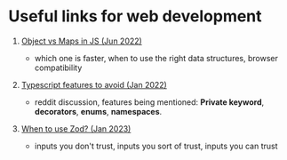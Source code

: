 # Useful links for web development

1. [Object vs Maps in JS (Jun 2022)](https://www.zhenghao.io/posts/object-vs-map)

   - which one is faster, when to use the right data structures, browser compatibility

2. [Typescript features to avoid (Jan 2022)](https://www.reddit.com/r/javascript/comments/s76t1l/typescript_features_to_avoid/)

   - reddit discussion, features being mentioned: **Private keyword**, **decorators**, **enums**, **namespaces**.

3. [When to use Zod? (Jan 2023)](https://www.totaltypescript.com/when-should-you-use-zod)

   - inputs you don't trust, inputs you sort of trust, inputs you can trust
